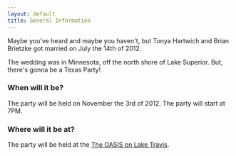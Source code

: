 ```yaml
---
layout: default
title: General Information
---
```


Maybe you've heard and maybe you haven't, but Tonya Hartwich and Brian Brietzke got married on July the 14th of 2012.

The wedding was in Minnesota, off the north shore of Lake Superior.  But, there's gonna be a Texas Party! 

### When will it be?

The party will be held on November the 3rd of 2012.  The party will start at 7PM.

### Where will it be at?

The party will be held at the [The OASIS on Lake Travis](http://www.oasis-austin.com/). 

